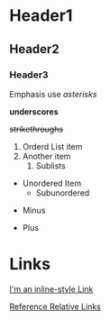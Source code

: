 # Header1
## Header2
### Header3

Emphasis use *asterisks*

__underscores__

~~strikethroughs~~

1. Orderd List item
2. Another item
   1. Sublists

* Unordered Item
    * Subunordered

- Minus
+ Plus

# Links

[I'm an inline-style Link](https://www.google.com)

[Reference Relative Links](example.txt)